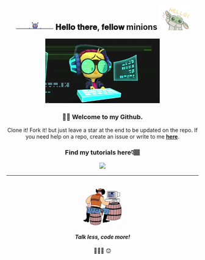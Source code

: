 <div align="center">
<h2> <img src="https://github.com/Rajaikumar-iOSDev/Rajaikumar-iOSDev/blob/main/Gifs/Alien-Hello.gif" width="100px"> 𝐇𝐞𝐥𝐥𝐨 𝐭𝐡𝐞𝐫𝐞, 𝐟𝐞𝐥𝐥𝐨𝐰 minions <img src="https://github.com/Rajaikumar-iOSDev/Rajaikumar-iOSDev/blob/main/Gifs/BabyYoda-Hello.gif" width="80px"></h2>
</div>

<div align="center" width="50">

<img src="https://github.com/Rajaikumar-iOSDev/Rajaikumar-iOSDev/blob/main/Gifs/Minion-Coding.webp" alt="Welcome!" width="300"/>

</div>

<div align="center">

<h3>🙏🏽 Welcome to my Github.</h3>
Clone it! Fork it! but just leave a star at the end to be updated on the repo. 
If you need help on a repo, create an issue or write to me <a href="mailto:writetorajai@outlook.com"><b>here</b></a>. <h4>

<h3>Find my tutorials here👇🏽</h3>


<a href="https://rajaikumar.medium.com"><img src="https://img.shields.io/badge/medium-%2312100E.svg?&style=for-the-badge&logo=medium&logoColor=white" height=50></a> 

---
<img align="center" src="https://github-readme-stats.vercel.app/api?username=Rajaikumar-iOSDev&include_all_commits=true&count_private=true&show_icons=true&hide=contribs&line_height=20&title_color=7A7ADB&icon_color=2234AE&text_color=D3D3D3&bg_color=0,000000,130F40" alt="">

<img align="right" src="https://github-readme-stats.vercel.app/api/top-langs/?username=Rajaikumar-iOSDev&count_private=true&layout=compact&theme=dark" alt="">

<div align="center" width="50">
<img src="https://github.com/Rajaikumar-iOSDev/Rajaikumar-iOSDev/blob/main/Gifs/Cowboy-Coding.webp" alt="Cowboy code!" width="100"/>

</div>


<div align="center">
<h4><i>Talk less, code more!</i> </h4>🧑🏽‍💻 😊
</div>

<!--
**Rajaikumar-iOSDev/Rajaikumar-iOSDev** is a ✨ _special_ ✨ repository because its `README.md` (this file) appears on your GitHub profile.

Here are some ideas to get you started:

- 🔭 I’m currently working on ...
- 🌱 I’m currently learning ...
- 👯 I’m looking to collaborate on ...
- 🤔 I’m looking for help with ...
- 💬 Ask me about ...
- 📫 How to reach me: ...
- 😄 Pronouns: ...
- ⚡ Fun fact: ...
-->

